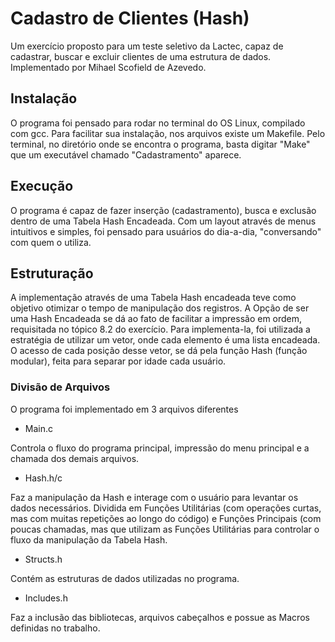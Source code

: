 # Cadastro de Clientes (Hash)
Um exercício proposto para um teste seletivo da Lactec, capaz de cadastrar, buscar e excluir clientes de uma estrutura de dados.
Implementado por Mihael Scofield de Azevedo.

## Instalação
O programa foi pensado para rodar no terminal do OS Linux, compilado com gcc.
Para facilitar sua instalação, nos arquivos existe um Makefile.
Pelo terminal, no diretório onde se encontra o programa, basta digitar "Make" que um executável chamado "Cadastramento" aparece.

## Execução
O programa é capaz de fazer inserção (cadastramento), busca e exclusão dentro de uma Tabela Hash Encadeada.
Com um layout através de menus intuitivos e simples, foi pensado para usuários do dia-a-dia, "conversando" com quem o utiliza.

## Estruturação
A implementação através de uma Tabela Hash encadeada teve como objetivo otimizar o tempo de manipulação dos registros.
A Opção de ser uma Hash Encadeada se dá ao fato de facilitar a impressão em ordem, requisitada no tópico 8.2 do exercício.
Para implementa-la, foi utilizada a estratégia de utilizar um vetor, onde cada elemento é uma lista encadeada.
O acesso de cada posição desse vetor, se dá pela função Hash (função modular), feita para separar por idade cada usuário.

### Divisão de Arquivos
O programa foi implementado em 3 arquivos diferentes
  - Main.c 
  
  Controla o fluxo do programa principal, impressão do menu principal e a chamada dos demais arquivos.
  
  - Hash.h/c
  
  Faz a manipulação da Hash e interage com o usuário para levantar os dados necessários. Dividida em Funções Utilitárias (com operações curtas, mas com muitas repetições ao longo do código) e Funções Principais (com poucas chamadas, mas que utilizam as Funções Utilitárias para controlar o fluxo da manipulação da Tabela Hash.
  
  - Structs.h
  
  Contém as estruturas de dados utilizadas no programa.
  
  - Includes.h 
  
  Faz a inclusão das bibliotecas, arquivos cabeçalhos e possue as Macros definidas no trabalho.
